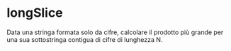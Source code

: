 # longSlice

Data una stringa formata solo da cifre, calcolare il prodotto più grande per una sua sottostringa contigua di cifre di lunghezza N.




